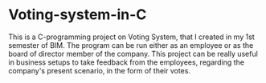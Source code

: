 # Voting-system-in-C
This is a C-programming project on Voting System, that I created in my 1st semester of BIM. The program can be run either as an employee or as the board of director member of the company. This project can be really useful in business setups to take feedback from the employees, regarding the company's present scenario, in the form of their votes.
